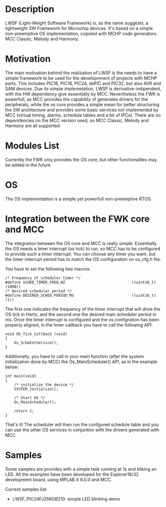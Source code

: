 # Description
LWSF (Light-Weight Software Framework) is, as the name suggests, a lightweight SW Framework for Microchip devices. It's based on a simple non-preemptive OS implementation, copuled with MCHP code generators: MCC Classic, Melody and Harmony.

# Motivation
The main motivation behind the realization of LWSF is the needs to have a simple framework to be used for the developmnent of projects with MCHP parts. This includes PIC16, PIC18, PIC24, dsPIC and PIC32, but also AVR and SAM devices. Due its simple implemetation, LWSF is derivative-indipendent, with the HW dependency give essentially by MCC. Nevertheless the FWK is powerfull, as MCC provides the capability of generates drivers for the peripherals, while the os core provides a simple mean for better structuring the SW architecture and provides some basic services not implemented by MCC (virtual timing, alarms, schedule tables and a bit of IPCs). There are no dependencies on the MCC version used, so MCC Classic, Melody and Harmony are all supported. 

# Modules List
Currently the FWK only provides the OS core, but other functionalites may be added in the future

# OS
The OS implementation is a simple yet powerfull non-preemptive RTOS. 

# Integration between the FWK core and MCC
The integration between the OS core and MCC is really simple. Essentially the OS needs a timer interrupt (os tick) to run, so MCC has to be configured to provide such a timer interrupt. You can choose any timer you want, but the timer interrupt period has to match the OS configuration on os_cfg.h file. 

You have to set the following two macros:

```
/* Frequency of scheduler timer */
#define SCHED_TIMER_FREQ_HZ                              ((uint16_t)(1000))
/* Desired scheduler period */
#define DESIRED_SCHED_PERIOD_MS                          ((uint16_t)(1))
```

The first one indicates the frequency of the timer interrupt that will drive the OS tick in Hertz, and the second one the desired main scheduler period in ms. Once the timer interrupt is configured and the os configration has been properly aligned, in the timer callback you have to call the following API:

```
void OS_Tick_Callback (void)
{
    Os_SchmIntService();
}
```

Additionally, you have to call in your main function (after the system initialization done by MCC) the Os_MainScheduler() API, as in the example below:

```
int main(void)
{
    /* initialize the device */
    SYSTEM_Initialize();
    
    /* Start OS */
    Os_MainScheduler();

    return 1;
}
```

That's it! The scheduler will then run the confgured schedule table and you can use the other OS services in conjuntion with the drivers generated with MCC.

# Samples
Some samples are provides with a simple task running at 1s and bliking an LED. All the examples have been developed for the Explorer16/32 development board, using MPLAB X 6.0.0 and MCC.

Current samples list:
- LWSF_PIC24FJ256GB210: simple LED blinking demo
